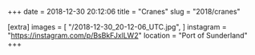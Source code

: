 +++
date = 2018-12-30 20:12:06
title = "Cranes"
slug = "2018/cranes"

[extra]
images = [
    "/2018-12-30_20-12-06_UTC.jpg",
]
instagram = "https://instagram.com/p/BsBkFJxlLW2"
location = "Port of Sunderland"
+++

